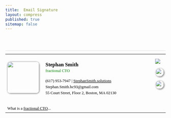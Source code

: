 ```yaml
---
title:  Email Signature
layout: compress
published: true
sitemap: false
---
```


<br>
<br>
<table id="aa" style="font-size: 0.9em; min-width: 400px; max-width: 550px; font-family: 'Trebuchet MS';">
    <tr>
        <td width="5%" style="padding-right: 10px;">
            <img src="https://stephansmith.solutions/assets/clients/stephan-smith-avatar.png" class="ha" />
        </td>
        <td style="padding-left: 10px;">
            <h4 style="font-size: 1.3em !important; margin-bottom: 0px !important; padding-bottom: 0px !important;">
                Stephan Smith
            </h4>
            <p style="color: green; margin-top: 0px;">
                fractional CTO
            </p> 
            <p stkyle="margin-top: 2em;">
                <a href="tel:6179537947" style="text-decoration: none; color: #000">
                    (617) 953-7947
                </a> 
                | 
                <a href="https://StephanSmith.Solutions" target="site" style="color: #000 !important;">
                    StephanSmith.solutions
                </a>
            <br>
            Stephan.Smith.bc93@gmail.com
            <br>
            55 Court Street, Floor 2, Boston, MA 02130  
            </p>
        </td>
        <td  width="5%" style="padding-left: 10px;" valign="top">
            <p>
                <a href="https://www.linkedin.com/in/stephansmithbc93/" target="_blank">
                  <img class="hover-image" src="https://StephanSmith.solutions/assets/images/linkedIn.jpeg" class="hi"/>
                </a>
            </p>
            <p>
                <a href="https://github.com/d1b1" target="_blank">
                  <img class="hi" src="https://StephanSmith.solutions/assets/images/github.png"  />
                </a>
            </p>
            <p>
                <a href="https://calendly.com/stephan-smith/introduction?back=1&month=2024-04" target="_blank">
                    <img src="https://StephanSmith.solutions/assets/images/calendly.png" class="hi">
                </a>
            </p>
        </td>
    </tr>
    <tr>
        <td colspan="3" style="padding-top: 15px;">
            What is a <a href="https://stephansmith.solutions/what_is_a_fractional_cto" style="color: #000;" target="site">fractional CTO</a>...
        </td>
    </tr>
</table>

<style>
#aa { 
    border-top: 1px solid #DFDFDF;
    padding-top: 10px;
    color: #000; 
    line-height: 1.5em;
}
img.hi {
    border-radius: 15px; 
    border: 1px solid #DFDFDF;
    width: 25px;
    box-shadow: 2px 2px 4px rgba(0, 0, 0, 0.5);
}
img.hi:hover { 
    box-shadow: 4px 4px 4px rgb(138, 178, 211);
}
img.ha {
    border-radius: 10px; 
    width: 100px;
    box-shadow: 1px 1px 4px rgba(0, 0, 0, 0.5);
}
img.ha:hover {  
    box-shadow: 5px 5px 10px rgb(138, 178, 211);
}
</style>